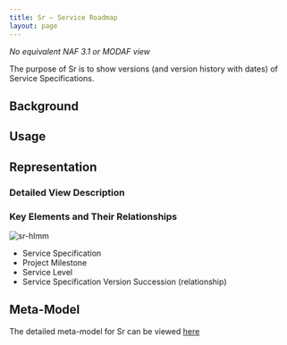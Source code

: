 ```yaml
---
title: Sr – Service Roadmap
layout: page
---
```



*No equivalent NAF 3.1 or MODAF view*

The purpose of Sr is to show versions (and version history with dates)
of Service Specifications.

## Background

## Usage

## Representation

### Detailed View Description

### Key Elements and Their Relationships

![sr-hlmm](http://nafdocs.org/wp-content/uploads/2013/06/sr-hlmm.png)

-   Service Specification
-   Project Milestone
-   Service Level
-   Service Specification Version Succession (relationship)

## Meta-Model

The detailed meta-model for Sr can be viewed
[here](/modem/index.htm?goto=33)

